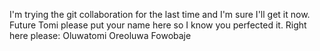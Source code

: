 I'm trying the git collaboration for the last time and I'm sure I'll get it now.
Future Tomi please put your name here so I know you perfected it.
Right here please:
Oluwatomi Oreoluwa Fowobaje